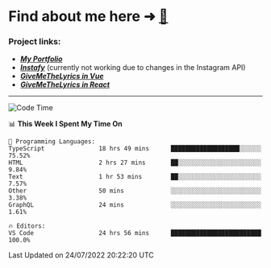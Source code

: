 # Find about me here ➜ [🧑](https://pauabella.dev)

### Project links:
- ***[My Portfolio](https://pauabella.dev)***
- ***[Instafy](https://instafy.me)*** (currently not working due to changes in the Instagram API)
- ***[GiveMeTheLyrics in Vue](https://lyrics.pauabella.dev)***
- ***[GiveMeTheLyrics in React](https://pauabella.dev/GiveMeTheLyrics)***

---
<!--START_SECTION:waka-->
![Code Time](http://img.shields.io/badge/Code%20Time-1%2C309%20hrs%2025%20mins-blue)

📊 **This Week I Spent My Time On** 

```text
💬 Programming Languages: 
TypeScript               18 hrs 49 mins      ███████████████████░░░░░░   75.52% 
HTML                     2 hrs 27 mins       ██░░░░░░░░░░░░░░░░░░░░░░░   9.84% 
Text                     1 hr 53 mins        ██░░░░░░░░░░░░░░░░░░░░░░░   7.57% 
Other                    50 mins             ░░░░░░░░░░░░░░░░░░░░░░░░░   3.38% 
GraphQL                  24 mins             ░░░░░░░░░░░░░░░░░░░░░░░░░   1.61%

🔥 Editors: 
VS Code                  24 hrs 56 mins      █████████████████████████   100.0%

```


 Last Updated on 24/07/2022 20:22:20 UTC
<!--END_SECTION:waka-->
